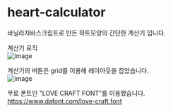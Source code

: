 # heart-calculator
바닐라자바스크립트로 만든 하트모양의 간단한 계산기 입니다.

계산기 로직<br>
![image](https://user-images.githubusercontent.com/83268528/128676844-3e08f3c6-0ada-49f8-b4b4-91e26c2284ed.png)

계산기의 버튼은 grid를 이용해 레이아웃을 잡았습니다.<br>
![image](https://user-images.githubusercontent.com/83268528/128677034-d682a189-8b70-41ae-9aeb-0170e869fcab.png)

무료 폰트인 "LOVE CRAFT FONT"를 이용했습니다.<br>
https://www.dafont.com/love-craft.font
